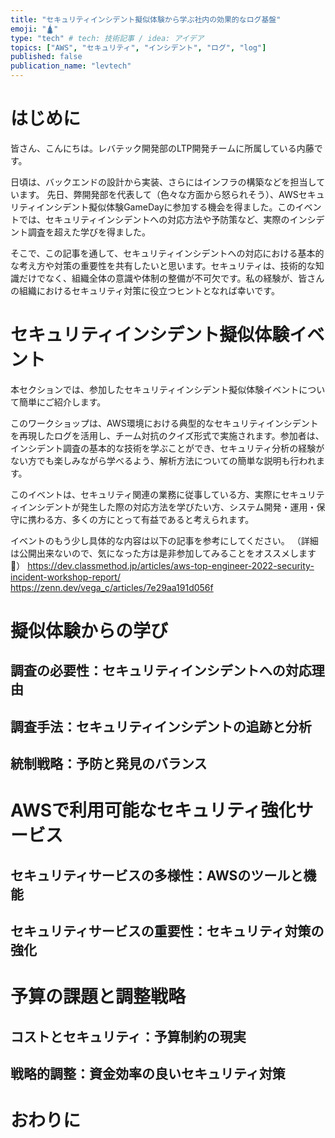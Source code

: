 ```yaml
---
title: "セキュリティインシデント擬似体験から学ぶ社内の効果的なログ基盤"
emoji: "🛕"
type: "tech" # tech: 技術記事 / idea: アイデア
topics: ["AWS", "セキュリティ", "インシデント", "ログ", "log"]
published: false
publication_name: "levtech"
---
```


# はじめに
皆さん、こんにちは。レバテック開発部のLTP開発チームに所属している内藤です。

日頃は、バックエンドの設計から実装、さらにはインフラの構築などを担当しています。
先日、弊開発部を代表して（色々な方面から怒られそう）、AWSセキュリティインシデント擬似体験GameDayに参加する機会を得ました。このイベントでは、セキュリティインシデントへの対応方法や予防策など、実際のインシデント調査を超えた学びを得ました。

そこで、この記事を通して、セキュリティインシデントへの対応における基本的な考え方や対策の重要性を共有したいと思います。セキュリティは、技術的な知識だけでなく、組織全体の意識や体制の整備が不可欠です。私の経験が、皆さんの組織におけるセキュリティ対策に役立つヒントとなれば幸いです。

# セキュリティインシデント擬似体験イベント
本セクションでは、参加したセキュリティインシデント擬似体験イベントについて簡単にご紹介します。

このワークショップは、AWS環境における典型的なセキュリティインシデントを再現したログを活用し、チーム対抗のクイズ形式で実施されます。参加者は、インシデント調査の基本的な技術を学ぶことができ、セキュリティ分析の経験がない方でも楽しみながら学べるよう、解析方法についての簡単な説明も行われます。

このイベントは、セキュリティ関連の業務に従事している方、実際にセキュリティインシデントが発生した際の対応方法を学びたい方、システム開発・運用・保守に携わる方、多くの方にとって有益であると考えられます。

イベントのもう少し具体的な内容は以下の記事を参考にしてください。
（詳細は公開出来ないので、気になった方は是非参加してみることをオススメします👋）
https://dev.classmethod.jp/articles/aws-top-engineer-2022-security-incident-workshop-report/
https://zenn.dev/vega_c/articles/7e29aa191d056f

# 擬似体験からの学び
## 調査の必要性：セキュリティインシデントへの対応理由
## 調査手法：セキュリティインシデントの追跡と分析
## 統制戦略：予防と発見のバランス

# AWSで利用可能なセキュリティ強化サービス
## セキュリティサービスの多様性：AWSのツールと機能
## セキュリティサービスの重要性：セキュリティ対策の強化

# 予算の課題と調整戦略
## コストとセキュリティ：予算制約の現実
## 戦略的調整：資金効率の良いセキュリティ対策

# おわりに
